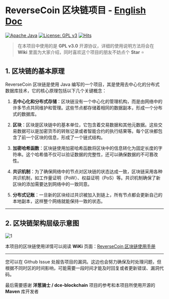 # ReverseCoin 区块链项目 - [English Doc](https://github.com/blueokanna/ReverseCoin/blob/main/README.md)

[![Apache Java](https://img.shields.io/badge/logo-apache-yellow?logo=apache-maven)](https://www.apache.org/foundation/marks/)
[![License: GPL v3](https://img.shields.io/badge/License-GPLv3-blue.svg)](https://www.gnu.org/licenses/gpl-3.0)
[![Hits](https://hits.sh/github.com/blueokanna/ReverseCoin.git.svg?color=fe7d37)](https://hits.sh/github.com/blueokanna/ReverseCoin.git/)

> 在本项目中使用的是 **GPL v3.0** 开源协议，详细的使用说明方法将会在 **Wiki** 里面为大家介绍，同时喜欢这个项目的朋友不妨点个 **Star** ⭐

## 1. 区块链的基本原理

ReverseCoin 区块链是使用 Java 编写的一个项目，其是使用去中心化的分布式数据库技术，它的核心原理包括以下几个关键概念：

1. **去中心化和分布式存储**：区块链没有一个中心化的管理机构，而是由网络中的许多节点共同维护和管理。这些节点都存储着相同的数据副本，形成一个分布式的数据库。

2. **区块**：区块是区块链中的基本单位，它包含着交易数据和其他元数据。这些交易数据可以是加密货币的转账记录或者智能合约的执行结果等。每个区块都包含了前一个区块的信息，形成了一个链式结构。

3. **加密哈希函数**：区块链使用加密哈希函数将区块中的信息转化为固定长度的字符串。这个哈希值不仅可以验证数据的完整性，还可以确保数据的不可篡改性。

4. **共识机制**：为了确保网络中的节点对区块链的状态达成一致，区块链采用各种共识机制，如工作量证明（PoW）、权益证明（PoS）等。共识机制确保了新区块的添加需要达到网络中的一致同意。

5. **分布式记账**：一旦新的区块经过共识被加入到链上，所有节点都会更新自己的本地副本，这样整个网络就能保持一致的状态。
   
***
## 2. 区块链架构层级示意图

![1](https://github.com/blueokanna/ReverseCoin/assets/56761243/4cd4353a-e8c6-4381-bf6b-2875532baa84)



本项目的区块链使用详情可以阅读 **WiKi** 页面：[ReverseCoin 区块链使用手册](https://github.com/blueokanna/ReverseCoin/wiki/ReverseCoin-%E5%8C%BA%E5%9D%97%E9%93%BE%E4%BD%BF%E7%94%A8%E6%89%8B%E5%86%8C)

----

您可以在 Github Issue 处报告项目的漏洞。这边也会努力确保及时处理问题，但根据不同时区的时间影响，可能需要一段时间才能及时回复或者更新错误、漏洞代码。

最后需要感谢 **洋葱骑士 / dce-blockchain** 项目的参考和本项目所使用开源的 **Maven** 库开发者
